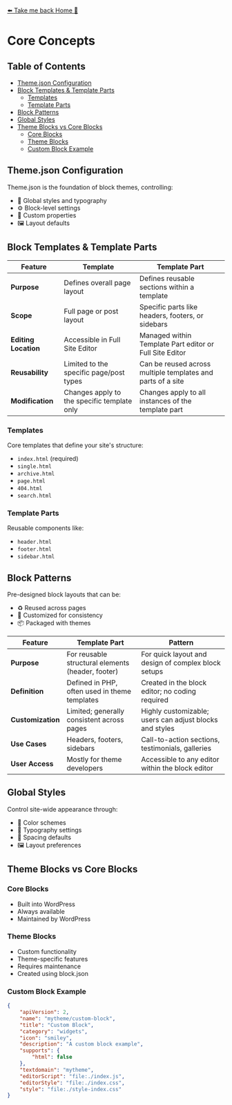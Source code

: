 [⬅️ Take me back Home 🏡](../../README.md)

# Core Concepts

## Table of Contents
- [Theme.json Configuration](#themejson-configuration)
- [Block Templates & Template Parts](#block-templates--template-parts)
  - [Templates](#templates)
  - [Template Parts](#template-parts)
- [Block Patterns](#block-patterns)
- [Global Styles](#global-styles)
- [Theme Blocks vs Core Blocks](#theme-blocks-vs-core-blocks)
  - [Core Blocks](#core-blocks)
  - [Theme Blocks](#theme-blocks)
  - [Custom Block Example](#custom-block-example)

## Theme.json Configuration
Theme.json is the foundation of block themes, controlling:

- 🎨 Global styles and typography
- ⚙️ Block-level settings
- 🎯 Custom properties
- 🖼️ Layout defaults

## Block Templates & Template Parts
| Feature             | Template                                                 | Template Part                                              |
|---------------------|----------------------------------------------------------|------------------------------------------------------------|
| **Purpose**         | Defines overall page layout                              | Defines reusable sections within a template                |
| **Scope**           | Full page or post layout                                 | Specific parts like headers, footers, or sidebars          |
| **Editing Location**| Accessible in Full Site Editor                           | Managed within Template Part editor or Full Site Editor    |
| **Reusability**     | Limited to the specific page/post types                  | Can be reused across multiple templates and parts of a site|
| **Modification**    | Changes apply to the specific template only              | Changes apply to all instances of the template part        |

### Templates
Core templates that define your site's structure:
- `index.html` (required)
- `single.html`
- `archive.html`
- `page.html`
- `404.html`
- `search.html`

### Template Parts
Reusable components like:
- `header.html`
- `footer.html`
- `sidebar.html`

## Block Patterns
Pre-designed block layouts that can be:
- ♻️ Reused across pages
- 🎨 Customized for consistency
- 📦 Packaged with themes

| Feature            | Template Part                                         | Pattern                                          |
|--------------------|-------------------------------------------------------|--------------------------------------------------|
| **Purpose**        | For reusable structural elements (header, footer)      | For quick layout and design of complex block setups |
| **Definition**     | Defined in PHP, often used in theme templates          | Created in the block editor; no coding required    |
| **Customization**  | Limited; generally consistent across pages             | Highly customizable; users can adjust blocks and styles |
| **Use Cases**      | Headers, footers, sidebars                             | Call-to-action sections, testimonials, galleries   |
| **User Access**    | Mostly for theme developers                            | Accessible to any editor within the block editor   |

## Global Styles
Control site-wide appearance through:
- 🎨 Color schemes
- 📝 Typography settings
- 📏 Spacing defaults
- 🖼️ Layout preferences

## Theme Blocks vs Core Blocks

### Core Blocks
- Built into WordPress
- Always available
- Maintained by WordPress

### Theme Blocks
- Custom functionality
- Theme-specific features
- Requires maintenance
- Created using block.json

### Custom Block Example
```json
{
    "apiVersion": 2,
    "name": "mytheme/custom-block",
    "title": "Custom Block",
    "category": "widgets",
    "icon": "smiley",
    "description": "A custom block example",
    "supports": {
        "html": false
    },
    "textdomain": "mytheme",
    "editorScript": "file:./index.js",
    "editorStyle": "file:./index.css",
    "style": "file:./style-index.css"
}
```